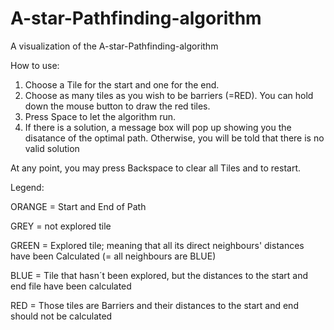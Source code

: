 # A-star-Pathfinding-algorithm
A visualization of the A-star-Pathfinding-algorithm

How to use:
1. Choose a Tile for the start and one for the end. 
2. Choose as many tiles as you wish to be barriers (=RED). You can hold down the mouse button to draw the red tiles.
3. Press Space to let the algorithm run. 
4. If there is a solution, a message box will pop up showing you the disatance of the optimal path. Otherwise, you will be told that there is no valid solution

At any point, you may press Backspace to clear all Tiles and to restart. 

Legend:

ORANGE = Start and End of Path 

GREY = not explored tile

GREEN = Explored tile; meaning that all its direct neighbours' distances have been Calculated (= all neighbours are BLUE) 

BLUE = Tile that hasn´t been explored, but the distances to the start and end file have been calculated 

RED = Those tiles are Barriers and their distances to the start and end should not be calculated


